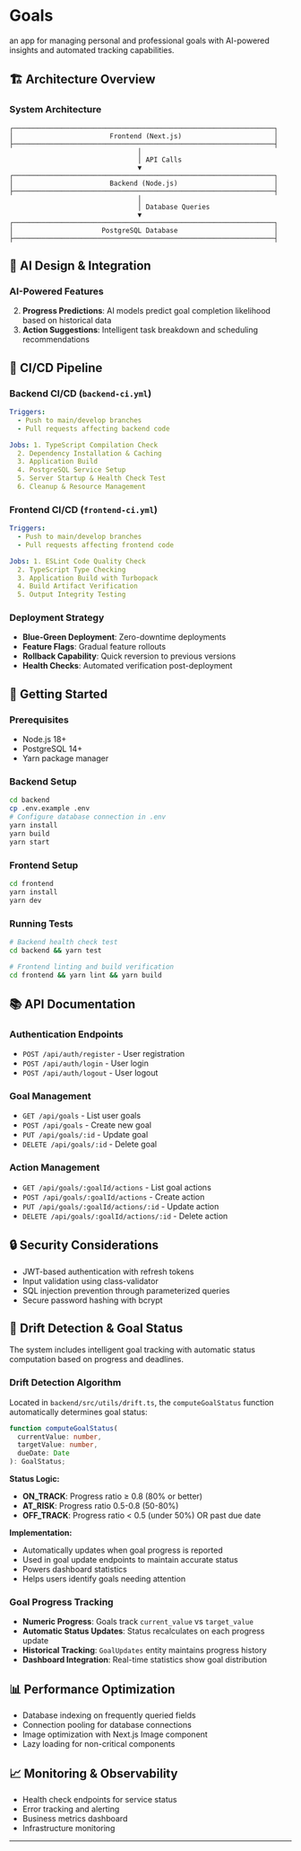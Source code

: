 # Goals

an app for managing personal and professional goals with AI-powered insights and automated tracking capabilities.

## 🏗️ Architecture Overview

### System Architecture

```
┌─────────────────────────────────────────────────────────────────┐
│                        Frontend (Next.js)                       │
├─────────────────────────────────────────────────────────────────┤
                                │
                                │ API Calls
                                ▼
┌─────────────────────────────────────────────────────────────────┐
│                        Backend (Node.js)                        │
├─────────────────────────────────────────────────────────────────┤
                                │
                                │ Database Queries
                                ▼
┌─────────────────────────────────────────────────────────────────┐
│                      PostgreSQL Database                        │
├─────────────────────────────────────────────────────────────────┤
```

## 🤖 AI Design & Integration

### AI-Powered Features

2. **Progress Predictions**: AI models predict goal completion likelihood based on historical data
3. **Action Suggestions**: Intelligent task breakdown and scheduling recommendations

## 🔄 CI/CD Pipeline

### Backend CI/CD (`backend-ci.yml`)

```yaml
Triggers:
  - Push to main/develop branches
  - Pull requests affecting backend code

Jobs: 1. TypeScript Compilation Check
  2. Dependency Installation & Caching
  3. Application Build
  4. PostgreSQL Service Setup
  5. Server Startup & Health Check Test
  6. Cleanup & Resource Management
```

### Frontend CI/CD (`frontend-ci.yml`)

```yaml
Triggers:
  - Push to main/develop branches
  - Pull requests affecting frontend code

Jobs: 1. ESLint Code Quality Check
  2. TypeScript Type Checking
  3. Application Build with Turbopack
  4. Build Artifact Verification
  5. Output Integrity Testing
```

### Deployment Strategy

- **Blue-Green Deployment**: Zero-downtime deployments
- **Feature Flags**: Gradual feature rollouts
- **Rollback Capability**: Quick reversion to previous versions
- **Health Checks**: Automated verification post-deployment

## 🚀 Getting Started

### Prerequisites

- Node.js 18+
- PostgreSQL 14+
- Yarn package manager

### Backend Setup

```bash
cd backend
cp .env.example .env
# Configure database connection in .env
yarn install
yarn build
yarn start
```

### Frontend Setup

```bash
cd frontend
yarn install
yarn dev
```

### Running Tests

```bash
# Backend health check test
cd backend && yarn test

# Frontend linting and build verification
cd frontend && yarn lint && yarn build
```

## 📚 API Documentation

### Authentication Endpoints

- `POST /api/auth/register` - User registration
- `POST /api/auth/login` - User login
- `POST /api/auth/logout` - User logout

### Goal Management

- `GET /api/goals` - List user goals
- `POST /api/goals` - Create new goal
- `PUT /api/goals/:id` - Update goal
- `DELETE /api/goals/:id` - Delete goal

### Action Management

- `GET /api/goals/:goalId/actions` - List goal actions
- `POST /api/goals/:goalId/actions` - Create action
- `PUT /api/goals/:goalId/actions/:id` - Update action
- `DELETE /api/goals/:goalId/actions/:id` - Delete action

## 🔒 Security Considerations

- JWT-based authentication with refresh tokens
- Input validation using class-validator
- SQL injection prevention through parameterized queries
- Secure password hashing with bcrypt

## 🎯 Drift Detection & Goal Status

The system includes intelligent goal tracking with automatic status computation based on progress and deadlines.

### Drift Detection Algorithm

Located in `backend/src/utils/drift.ts`, the `computeGoalStatus` function automatically determines goal status:

```typescript
function computeGoalStatus(
  currentValue: number,
  targetValue: number,
  dueDate: Date
): GoalStatus;
```

**Status Logic:**

- **ON_TRACK**: Progress ratio ≥ 0.8 (80% or better)
- **AT_RISK**: Progress ratio 0.5-0.8 (50-80%)
- **OFF_TRACK**: Progress ratio < 0.5 (under 50%) OR past due date

**Implementation:**

- Automatically updates when goal progress is reported
- Used in goal update endpoints to maintain accurate status
- Powers dashboard statistics
- Helps users identify goals needing attention

### Goal Progress Tracking

- **Numeric Progress**: Goals track `current_value` vs `target_value`
- **Automatic Status Updates**: Status recalculates on each progress update
- **Historical Tracking**: `GoalUpdates` entity maintains progress history
- **Dashboard Integration**: Real-time statistics show goal distribution

## 📊 Performance Optimization

- Database indexing on frequently queried fields
- Connection pooling for database connections
- Image optimization with Next.js Image component
- Lazy loading for non-critical components

## 📈 Monitoring & Observability

- Health check endpoints for service status
- Error tracking and alerting
- Business metrics dashboard
- Infrastructure monitoring

---

